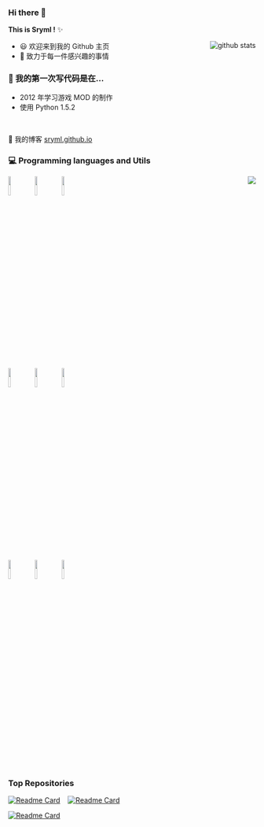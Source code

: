 ### Hi there 👋

**This is Sryml !** ✨

<a href="https://github.com/anuraghazra/github-readme-stats"><img align="right" src="https://github-readme-stats.vercel.app/api?username=sryml&show_icons=true&hide_border=true&count_private=true$hide_rank=true$hide=contribs&theme=material-palenight" alt="github stats" /></a>

- 😃 欢迎来到我的 Github 主页
- 💖 致力于每一件感兴趣的事情

### 🌱 我的第一次写代码是在...

- 2012 年学习游戏 MOD 的制作
- 使用 Python 1.5.2

<br>

🔗 我的博客 [sryml.github.io](https://sryml.github.io/)

### :computer: Programming languages and Utils

<p>
<a href="https://github.com/anuraghazra/github-readme-stats"><img align="right" src="https://github-readme-stats.vercel.app/api/top-langs/?username=sryml&hide=html&layout=compact&hide_border=true&theme=material-palenight" /></a>

<code><img width="10%" src="https://www.vectorlogo.zone/logos/python/python-ar21.svg"></code>
<code><img width="10%" src="https://www.vectorlogo.zone/logos/dotnet/dotnet-ar21.svg"></code>
<code><img width="10%" src="https://www.vectorlogo.zone/logos/visualstudio_code/visualstudio_code-ar21.svg"></code>
<br >
<code><img width="10%" src="https://www.vectorlogo.zone/logos/git-scm/git-scm-ar21.svg"></code>
<code><img width="10%" src="https://www.vectorlogo.zone/logos/unity3d/unity3d-ar21.svg"></code>
<code><img width="10%" src="https://www.vectorlogo.zone/logos/bitwarden/bitwarden-ar21.svg"></code>
<br>
<code><img width="10%" src="https://www.vectorlogo.zone/logos/microsoft_edge/microsoft_edge-ar21.svg"></code>
<code><img width="10%" src="https://www.vectorlogo.zone/logos/discord/discord-ar21.svg"></code>
<code><img width="10%" src="https://www.vectorlogo.zone/logos/steampowered/steampowered-ar21.svg"></code>

</p>

<br>

### Top Repositories

[![Readme Card](https://github-readme-stats.vercel.app/api/pin/?username=sryml&repo=blade-virtual-module&hide_border=true&theme=material-palenight)](https://github.com/Sryml/blade-virtual-module) &nbsp; &nbsp;[![Readme Card](https://github-readme-stats.vercel.app/api/pin/?username=sryml&repo=AstraTools4Max&hide_border=true&theme=material-palenight)](https://github.com/Sryml/AstraTools4Max)

[![Readme Card](https://github-readme-stats.vercel.app/api/pin/?username=sryml&repo=mmp_convert&hide_border=true&theme=material-palenight)](https://github.com/Sryml/mmp_convert)

<!--
**Sryml/sryml** is a ✨ _special_ ✨ repository because its `README.md` (this file) appears on your GitHub profile.

Here are some ideas to get you started:

- 🔭 I’m currently working on ...
- 🌱 I’m currently learning ...
- 👯 I’m looking to collaborate on ...
- 🤔 I’m looking for help with ...
- 💬 Ask me about ...
- 📫 How to reach me: ...
- 😄 Pronouns: ...
- ⚡ Fun fact: ...

[![Readme Card](https://github-readme-stats.vercel.app/api/pin/?username=sryml&repo=blade-virtual-module&hide_border=true&theme=material-palenight)](https://github.com/Sryml/blade-virtual-module)

| <a href="https://github.com/anuraghazra/github-readme-stats"><img align="center" src="https://github-readme-stats.vercel.app/api?username=sryml&show_icons=true&hide_border=true&count_private=true$hide_rank=true$hide=contribs&theme=material-palenight" alt="github stats" /></a> | <a href="https://github.com/anuraghazra/github-readme-stats"><img align="center" src="https://github-readme-stats.vercel.app/api/top-langs/?username=sryml&hide=html&layout=compact&hide_border=true&theme=material-palenight" /></a> |
| ------------------------------------------------------------------------------------------------------------------------------------------------------------------------------------------------------------------------------------------------------------------------------------ | ------------------------------------------------------------------------------------------------------------------------------------------------------------------------------------------------------------------------------------- |
-->
